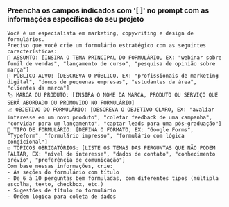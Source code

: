 ### Preencha os campos indicados com '[ ]' no prompt com as informações específicas do seu projeto

    Você é um especialista em marketing, copywriting e design de formulários.
    Preciso que você crie um formulário estratégico com as seguintes características:
    📌 ASSUNTO: [INSIRA O TEMA PRINCIPAL DO FORMULÁRIO, EX: "webinar sobre funil de vendas", "lançamento de curso", "pesquisa de opinião sobre marca"]
    🎯 PÚBLICO-ALVO: [DESCREVA O PÚBLICO, EX: "profissionais de marketing digital", "donos de pequenas empresas", "estudantes da área", "clientes da marca"]
    🏷️ MARCA OU PRODUTO: [INSIRA O NOME DA MARCA, PRODUTO OU SERVIÇO QUE SERÁ ABORDADO OU PROMOVIDO NO FORMULÁRIO]
    📈 OBJETIVO DO FORMULÁRIO: [DESCREVA O OBJETIVO CLARO, EX: "avaliar interesse em um novo produto", "coletar feedback de uma campanha", "convidar para um lançamento", "captar leads para uma pós-graduação"]
    📝 TIPO DE FORMULÁRIO: [DEFINA O FORMATO, EX: "Google Forms", "Typeform", "formulário impresso", "formulário com lógica condicional"]
    ☑️ TÓPICOS OBRIGATÓRIOS: [LISTE OS TEMAS DAS PERGUNTAS QUE NÃO PODEM FALTAR, EX: "nível de interesse", "dados de contato", "conhecimento prévio", "preferência de comunicação"]
    Com base nessas informações, crie:
    - As seções do formulário com título
    - De 6 a 10 perguntas bem formuladas, com diferentes tipos (múltipla escolha, texto, checkbox, etc.)
    - Sugestões de título do formulário
    - Ordem lógica para coleta de dados
